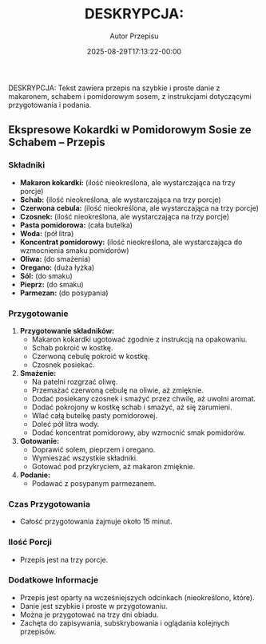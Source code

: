 ﻿---
draft: true
title: "DESKRYPCJA:"
author: "Autor Przepisu"
recipe_image: images/recipe-headers/default.avif
date: 2025-08-29T17:13:22-00:00
categories: ["do-kategoryzacji"]
tags: ["draft"]
tagline: "Przepis do sformatowania"
servings: 4
prep_time: 15
cook: true
cook_time: 30
calories: 300
protein: 20
fat: 10
carbohydrate: 25
---
DESKRYPCJA:
Tekst zawiera przepis na szybkie i proste danie z makaronem, schabem i pomidorowym sosem, z instrukcjami dotyczącymi przygotowania i podania.

## Ekspresowe Kokardki w Pomidorowym Sosie ze Schabem – Przepis

### Składniki

*   **Makaron kokardki:** (ilość nieokreślona, ale wystarczająca na trzy porcje)
*   **Schab:** (ilość nieokreślona, ale wystarczająca na trzy porcje)
*   **Czerwona cebula:** (ilość nieokreślona, ale wystarczająca na trzy porcje)
*   **Czosnek:** (ilość nieokreślona, ale wystarczająca na trzy porcje)
*   **Pasta pomidorowa:** (cała butelka)
*   **Woda:** (pół litra)
*   **Koncentrat pomidorowy:** (ilość nieokreślona, ale wystarczająca do wzmocnienia smaku pomidorów)
*   **Oliwa:** (do smażenia)
*   **Oregano:** (duża łyżka)
*   **Sól:** (do smaku)
*   **Pieprz:** (do smaku)
*   **Parmezan:** (do posypania)

### Przygotowanie

1.  **Przygotowanie składników:**
    *   Makaron kokardki ugotować zgodnie z instrukcją na opakowaniu.
    *   Schab pokroić w kostkę.
    *   Czerwoną cebulę pokroić w kostkę.
    *   Czosnek posiekać.
2.  **Smażenie:**
    *   Na patelni rozgrzać oliwę.
    *   Przemażać czerwoną cebulę na oliwie, aż zmięknie.
    *   Dodać posiekany czosnek i smażyć przez chwilę, aż uwolni aromat.
    *   Dodać pokrojony w kostkę schab i smażyć, aż się zarumieni.
    *   Wlać całą butelkę pasty pomidorowej.
    *   Doleć pół litra wody.
    *   Dodać koncentrat pomidorowy, aby wzmocnić smak pomidorów.
3.  **Gotowanie:**
    *   Doprawić solem, pieprzem i oregano.
    *   Wymieszać wszystkie składniki.
    *   Gotować pod przykryciem, aż makaron zmięknie.
4.  **Podanie:**
    *   Podawać z posypanym parmezanem.

### Czas Przygotowania

*   Całość przygotowania zajmuje około 15 minut.

### Ilość Porcji

*   Przepis jest na trzy porcje.

### Dodatkowe Informacje

*   Przepis jest oparty na wcześniejszych odcinkach (nieokreślono, które).
*   Danie jest szybkie i proste w przygotowaniu.
*   Można je przygotować na trzy dni obiadu.
*   Zachęta do zapisywania, subskrybowania i oglądania kolejnych przepisów.
